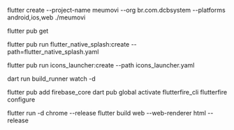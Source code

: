 flutter create --project-name meumovi --org br.com.dcbsystem --platforms android,ios,web ./meumovi

flutter pub get

flutter pub run flutter_native_splash:create --path=flutter_native_splash.yaml

flutter pub run icons_launcher:create --path icons_launcher.yaml

dart run build_runner watch -d

<!-- ----------------------------------- -->

flutter pub add firebase_core
dart pub global activate flutterfire_cli
flutterfire configure

<!-- ------------------------- -->

flutter run -d chrome --release
flutter build web --web-renderer html --release
